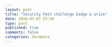 ```yaml
---
layout: post
title: "Security Fest challenge badge & prize"
date: 2018-07-07 23:50
type: post
published: true
comments: false
categories: hardware
---
```


